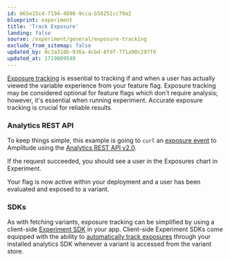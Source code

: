 ```yaml
---
id: 665e15c4-7194-4898-9cca-b58251cc79a2
blueprint: experiment
title: 'Track Exposure'
landing: false
sourxe: /experiment/general/exposure-tracking
exclude_from_sitemap: false
updated_by: 0c3a318b-936a-4cbd-8fdf-771a90c297f0
updated_at: 1719009549
---
```

[Exposure tracking](/docs/experiment/under-the-hood/event-tracking#exposure-events) is essential to tracking if and when a user has actually viewed the variable experience from your feature flag. Exposure tracking may be considered optional for feature flags which don't require analysis; however, it's essential when running experiment. Accurate exposure tracking is crucial for reliable results.

### Analytics REST API

To keep things simple, this example is going to `curl` an [exposure event](/docs/experiment/under-the-hood/event-tracking#exposure-events) to Amplitude using the [Analytics REST API v2.0](/docs/apis/analytics/http-v2).

<!--table to go here-->

If the request succeeded, you should see a user in the Exposures chart in Experiment.

Your flag is now active within your deployment and a user has been evaluated and exposed to a variant.

### SDKs

As with fetching variants, exposure tracking can be simplified by using a client-side [Experiment SDK](/docs/sdks/experiment-sdks) in your app. Client-side Experiment SDKs come equipped with the ability to [automatically track exposures](/docs/experiment/under-the-hood/event-tracking#automatic-exposure-tracking) through your installed analytics SDK whenever a variant is accessed from the variant store.
